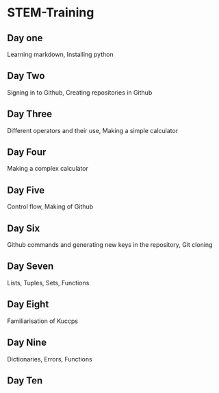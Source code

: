 # STEM-Training
## Day one
Learning markdown,
Installing python

## Day Two
Signing in to Github, 
Creating repositories in Github

## Day Three
Different operators and their use,
Making a simple calculator

## Day Four
Making a complex calculator

## Day Five
Control flow,
Making of Github

## Day Six
Github commands and generating new keys in the repository,
Git cloning

## Day Seven
Lists,
Tuples,
Sets,
Functions

## Day Eight
Familiarisation of Kuccps

## Day Nine
Dictionaries,
Errors,
Functions

## Day Ten

